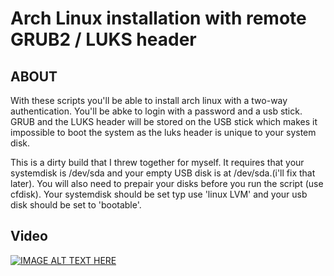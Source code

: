 # Arch Linux installation with remote GRUB2 / LUKS header

## ABOUT
With these scripts you'll be able to install arch linux with a two-way authentication. You'll be abke to login with a password and a usb stick. GRUB and the LUKS header will be stored on the USB stick which makes it impossible to boot the system as the luks header is unique to your system disk.

This is a dirty build that I threw together for myself. It requires that your systemdisk is /dev/sda and your empty USB disk is at /dev/sda.(i'll fix that later). You will also need to prepair your disks before you run the script (use cfdisk). Your systemdisk should be set typ use 'linux LVM' and your usb disk should be set to 'bootable'.
## Video
[![IMAGE ALT TEXT HERE](http://img.youtube.com/vi/RffpFvku2SQ/0.jpg)](http://www.youtube.com/watch?v=RffpFvku2SQ)
